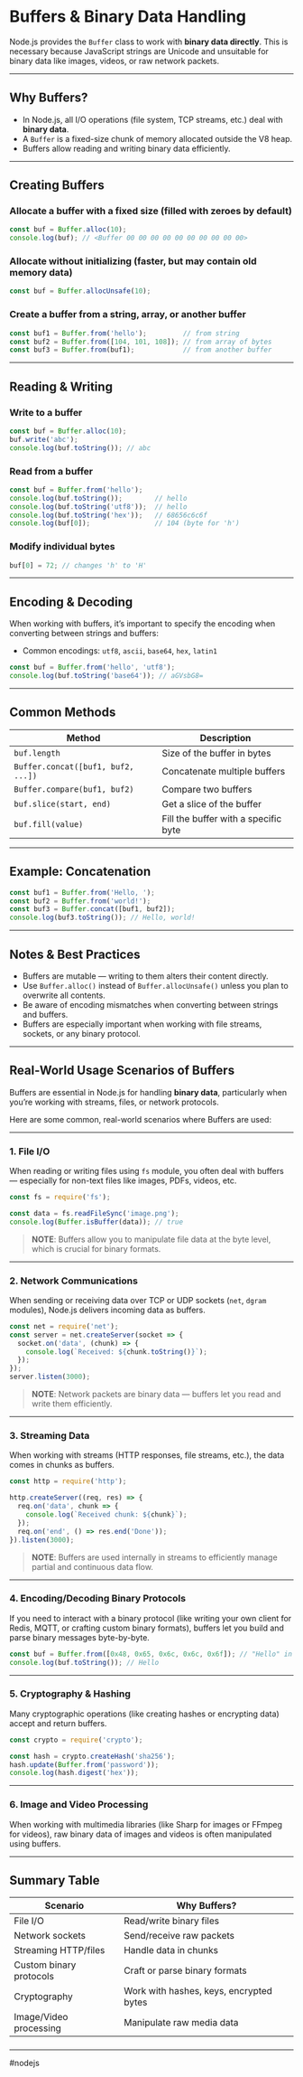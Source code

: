 # Buffers & Binary Data Handling

Node.js provides the `Buffer` class to work with **binary data directly**.
This is necessary because JavaScript strings are Unicode and unsuitable for binary data like images, videos, or raw network packets.

---

## Why Buffers?

* In Node.js, all I/O operations (file system, TCP streams, etc.) deal with **binary data**.
* A `Buffer` is a fixed-size chunk of memory allocated outside the V8 heap.
* Buffers allow reading and writing binary data efficiently.

---
## Creating Buffers

### Allocate a buffer with a fixed size (filled with zeroes by default)

```js
const buf = Buffer.alloc(10);
console.log(buf); // <Buffer 00 00 00 00 00 00 00 00 00 00>
```

### Allocate without initializing (faster, but may contain old memory data)

```js
const buf = Buffer.allocUnsafe(10);
```

### Create a buffer from a string, array, or another buffer

```js
const buf1 = Buffer.from('hello');         // from string
const buf2 = Buffer.from([104, 101, 108]); // from array of bytes
const buf3 = Buffer.from(buf1);            // from another buffer
```

---
## Reading & Writing

### Write to a buffer

```js
const buf = Buffer.alloc(10);
buf.write('abc');
console.log(buf.toString()); // abc
```

### Read from a buffer

```js
const buf = Buffer.from('hello');
console.log(buf.toString());        // hello
console.log(buf.toString('utf8'));  // hello
console.log(buf.toString('hex'));   // 68656c6c6f
console.log(buf[0]);                // 104 (byte for 'h')
```

### Modify individual bytes

```js
buf[0] = 72; // changes 'h' to 'H'
```

---
## Encoding & Decoding

When working with buffers, it’s important to specify the encoding when converting between strings and buffers:

* Common encodings: `utf8`, `ascii`, `base64`, `hex`, `latin1`

```js
const buf = Buffer.from('hello', 'utf8');
console.log(buf.toString('base64')); // aGVsbG8=
```

---
## Common Methods

| Method | Description |
|---|---|
| `buf.length` | Size of the buffer in bytes | 
| `Buffer.concat([buf1, buf2, ...])` | Concatenate multiple buffers | 
| `Buffer.compare(buf1, buf2)` | Compare two buffers | 
| `buf.slice(start, end)` | Get a slice of the buffer | 
| `buf.fill(value)` | Fill the buffer with a specific byte | 

---
## Example: Concatenation

```js
const buf1 = Buffer.from('Hello, ');
const buf2 = Buffer.from('world!');
const buf3 = Buffer.concat([buf1, buf2]);
console.log(buf3.toString()); // Hello, world!
```

---

## Notes & Best Practices

* Buffers are mutable — writing to them alters their content directly.
* Use `Buffer.alloc()` instead of `Buffer.allocUnsafe()` unless you plan to overwrite all contents.
* Be aware of encoding mismatches when converting between strings and buffers.
* Buffers are especially important when working with file streams, sockets, or any binary protocol.

---
## Real-World Usage Scenarios of Buffers

Buffers are essential in Node.js for handling **binary data**, particularly when you’re working with streams, files, or network protocols.

Here are some common, real-world scenarios where Buffers are used:

---

### 1. **File I/O**

When reading or writing files using `fs` module, you often deal with buffers — especially for non-text files like images, PDFs, videos, etc.

```js
const fs = require('fs');

const data = fs.readFileSync('image.png');
console.log(Buffer.isBuffer(data)); // true
```

> **NOTE**: Buffers allow you to manipulate file data at the byte level, which is crucial for binary formats.

---

### 2. **Network Communications**

When sending or receiving data over TCP or UDP sockets (`net`, `dgram` modules), Node.js delivers incoming data as buffers.

```js
const net = require('net');
const server = net.createServer(socket => {
  socket.on('data', (chunk) => {
    console.log(`Received: ${chunk.toString()}`);
  });
});
server.listen(3000);
```

> **NOTE**: Network packets are binary data — buffers let you read and write them efficiently.

---

### 3. **Streaming Data**

When working with streams (HTTP responses, file streams, etc.), the data comes in chunks as buffers.

```js
const http = require('http');

http.createServer((req, res) => {
  req.on('data', chunk => {
    console.log(`Received chunk: ${chunk}`);
  });
  req.on('end', () => res.end('Done'));
}).listen(3000);
```

> **NOTE**: Buffers are used internally in streams to efficiently manage partial and continuous data flow.

---

### 4. **Encoding/Decoding Binary Protocols**

If you need to interact with a binary protocol (like writing your own client for Redis, MQTT, or crafting custom binary formats), buffers let you build and parse binary messages byte-by-byte.

```js
const buf = Buffer.from([0x48, 0x65, 0x6c, 0x6c, 0x6f]); // "Hello" in ASCII
console.log(buf.toString()); // Hello
```

---

### 5. **Cryptography & Hashing**

Many cryptographic operations (like creating hashes or encrypting data) accept and return buffers.

```js
const crypto = require('crypto');

const hash = crypto.createHash('sha256');
hash.update(Buffer.from('password'));
console.log(hash.digest('hex'));
```

---

### 6. **Image and Video Processing**

When working with multimedia libraries (like Sharp for images or FFmpeg for videos), raw binary data of images and videos is often manipulated using buffers.

---
## Summary Table

| Scenario | Why Buffers? |
|---|---|
| File I/O | Read/write binary files |
| Network sockets | Send/receive raw packets |
| Streaming HTTP/files | Handle data in chunks |
| Custom binary protocols | Craft or parse binary formats |
| Cryptography | Work with hashes, keys, encrypted bytes |
| Image/Video processing | Manipulate raw media data |
### 
---

#nodejs